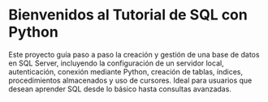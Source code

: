 # Bienvenidos al Tutorial de SQL con Python

Este proyecto guía paso a paso la creación y gestión de una base de datos en SQL Server, incluyendo la configuración de un servidor local, autenticación, conexión mediante Python, creación de tablas, índices, procedimientos almacenados y uso de cursores. Ideal para usuarios que desean aprender SQL desde lo básico hasta consultas avanzadas.

